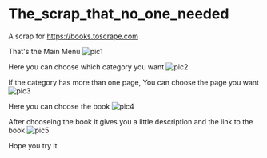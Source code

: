 # The_scrap_that_no_one_needed
A scrap for https://books.toscrape.com


That's the Main Menu
![pic1](https://user-images.githubusercontent.com/81987232/149675810-275530bd-3ad6-4233-8326-7039644cc09d.PNG)


Here you can choose which category you want 
![pic2](https://user-images.githubusercontent.com/81987232/149675835-c1dca99e-a817-4e09-809e-99520a5335f6.PNG)

If the category has more than one page, You can choose the page you want 
![pic3](https://user-images.githubusercontent.com/81987232/149675851-1f6fab58-f643-4c78-a302-b16914755142.PNG)

Here you can choose the book 
![pic4](https://user-images.githubusercontent.com/81987232/149675877-6a772f51-6048-4ee3-9948-65925b67c01e.PNG)

After chooseing the book it gives you a little description and the link to the book 
![pic5](https://user-images.githubusercontent.com/81987232/149675888-3cbaf685-1d06-485e-a11a-3644663f811b.PNG)


Hope you try it
